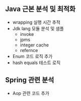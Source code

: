 
## Java 근본 분석 및 최적화
- wrapping 실행 시간 추적
- Jdk lang 모듈 분석 및 샘플
  - invoke
  - jpms
  - integer cache
  - refernce
- Enum 코드 로직 추가
- hash equals 테스트 로직

## Spring 관련 분석
- Aop 관련 코드 추가
